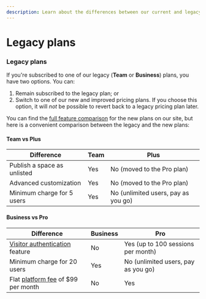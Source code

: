 ```yaml
---
description: Learn about the differences between our current and legacy plans
---
```


# Legacy plans

### Legacy plans

If you're subscribed to one of our legacy (**Team** or **Business**) plans, you have two options. You can:

1. Remain subscribed to the legacy plan; or
2. Switch to one of our new and improved pricing plans. If you choose this option, it will _not_ be possible to revert back to a legacy pricing plan later.

You can find the [full feature comparison](https://www.gitbook.com/pricing) for the new plans on our site, but here is a convenient comparison between the legacy and the new plans:

#### Team vs Plus

| Difference                  | Team | Plus                                |
| --------------------------- | ---- | ----------------------------------- |
| Publish a space as unlisted | Yes  | No (moved to the Pro plan)          |
| Advanced customization      | Yes  | No (moved to the Pro plan)          |
| Minimum charge for 5 users  | Yes  | No (unlimited users, pay as you go) |

#### Business vs Pro

| Difference                                                                   | Business | Pro                                 |
| ---------------------------------------------------------------------------- | -------- | ----------------------------------- |
| [Visitor authentication](../../publishing/visitor-authentication.md) feature | No       | Yes (up to 100 sessions per month)  |
| Minimum charge for 20 users                                                  | Yes      | No (unlimited users, pay as you go) |
| Flat [platform fee](legacy-plans.md#platform-fee) of $99 per month           | No       | Yes                                 |
